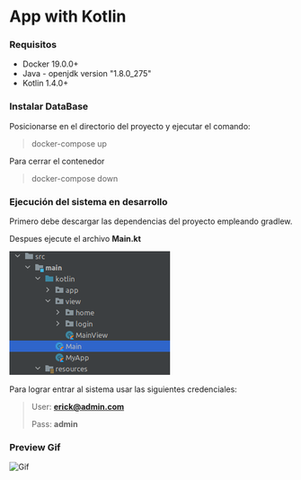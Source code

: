 # App with Kotlin

### Requisitos

* Docker 19.0.0+
* Java - openjdk version "1.8.0_275"
* Kotlin 1.4.0+

### Instalar DataBase
Posicionarse en el directorio del proyecto y 
ejecutar el comando:

> docker-compose up

Para cerrar el contenedor
> docker-compose down

### Ejecución del sistema en desarrollo
Primero debe descargar las dependencias del 
proyecto empleando gradlew.

Despues ejecute el archivo **Main.kt**


![file main](./docs/images/file-main.png)

Para lograr entrar al sistema usar las siguientes credenciales:

> User: **erick@admin.com**
> 
> Pass: **admin**


### Preview Gif

![Gif](./docs/images/app.gif)
